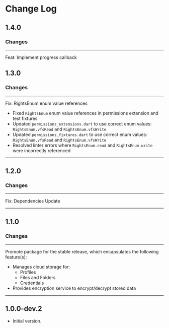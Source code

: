 # Change Log

## 1.4.0

### Changes

---

Feat: Implement progress callback


## 1.3.0

### Changes

---

Fix: RightsEnum enum value references
* Fixed `RightsEnum` enum value references in permissions extension and test fixtures
* Updated `permissions_extensions.dart` to use correct enum values: `RightsEnum.vfsRead` and `RightsEnum.vfsWrite`
* Updated `permissions_fixtures.dart` to use correct enum values: `RightsEnum.vfsRead` and `RightsEnum.vfsWrite`
* Resolved linter errors where `RightsEnum.read` and `RightsEnum.write` were incorrectly referenced

---


## 1.2.0

### Changes

---

Fix: Dependencies Update

---

## 1.1.0

### Changes

---

Promote package for the stable release, which encapsulates the following feature(s):
* Manages cloud storage for:
    * Profiles
    * Files and Folders
    * Credentials
* Provides encryption service to encrypt/decrypt stored data

---

## 1.0.0-dev.2

- Initial version.
